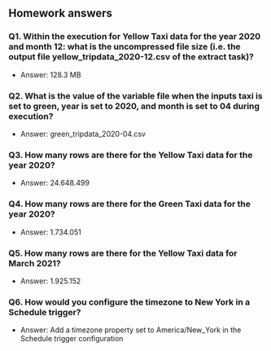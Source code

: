 ## Homework answers

### Q1. Within the execution for Yellow Taxi data for the year 2020 and month 12: what is the uncompressed file size (i.e. the output file yellow_tripdata_2020-12.csv of the extract task)?

- Answer: 128.3 MB

### Q2. What is the value of the variable file when the inputs taxi is set to green, year is set to 2020, and month is set to 04 during execution?

- Answer: green_tripdata_2020-04.csv

### Q3. How many rows are there for the Yellow Taxi data for the year 2020?

- Answer: 24.648.499
  
### Q4. How many rows are there for the Green Taxi data for the year 2020?

- Answer: 1.734.051

### Q5. How many rows are there for the Yellow Taxi data for March 2021?

- Answer: 1.925.152

### Q6. How would you configure the timezone to New York in a Schedule trigger?

- Answer: Add a timezone property set to America/New_York in the Schedule trigger configuration
